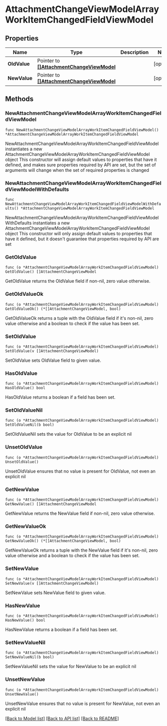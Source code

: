 # AttachmentChangeViewModelArrayWorkItemChangedFieldViewModel

## Properties

Name | Type | Description | Notes
------------ | ------------- | ------------- | -------------
**OldValue** | Pointer to [**[]AttachmentChangeViewModel**](AttachmentChangeViewModel.md) |  | [optional] 
**NewValue** | Pointer to [**[]AttachmentChangeViewModel**](AttachmentChangeViewModel.md) |  | [optional] 

## Methods

### NewAttachmentChangeViewModelArrayWorkItemChangedFieldViewModel

`func NewAttachmentChangeViewModelArrayWorkItemChangedFieldViewModel() *AttachmentChangeViewModelArrayWorkItemChangedFieldViewModel`

NewAttachmentChangeViewModelArrayWorkItemChangedFieldViewModel instantiates a new AttachmentChangeViewModelArrayWorkItemChangedFieldViewModel object
This constructor will assign default values to properties that have it defined,
and makes sure properties required by API are set, but the set of arguments
will change when the set of required properties is changed

### NewAttachmentChangeViewModelArrayWorkItemChangedFieldViewModelWithDefaults

`func NewAttachmentChangeViewModelArrayWorkItemChangedFieldViewModelWithDefaults() *AttachmentChangeViewModelArrayWorkItemChangedFieldViewModel`

NewAttachmentChangeViewModelArrayWorkItemChangedFieldViewModelWithDefaults instantiates a new AttachmentChangeViewModelArrayWorkItemChangedFieldViewModel object
This constructor will only assign default values to properties that have it defined,
but it doesn't guarantee that properties required by API are set

### GetOldValue

`func (o *AttachmentChangeViewModelArrayWorkItemChangedFieldViewModel) GetOldValue() []AttachmentChangeViewModel`

GetOldValue returns the OldValue field if non-nil, zero value otherwise.

### GetOldValueOk

`func (o *AttachmentChangeViewModelArrayWorkItemChangedFieldViewModel) GetOldValueOk() (*[]AttachmentChangeViewModel, bool)`

GetOldValueOk returns a tuple with the OldValue field if it's non-nil, zero value otherwise
and a boolean to check if the value has been set.

### SetOldValue

`func (o *AttachmentChangeViewModelArrayWorkItemChangedFieldViewModel) SetOldValue(v []AttachmentChangeViewModel)`

SetOldValue sets OldValue field to given value.

### HasOldValue

`func (o *AttachmentChangeViewModelArrayWorkItemChangedFieldViewModel) HasOldValue() bool`

HasOldValue returns a boolean if a field has been set.

### SetOldValueNil

`func (o *AttachmentChangeViewModelArrayWorkItemChangedFieldViewModel) SetOldValueNil(b bool)`

 SetOldValueNil sets the value for OldValue to be an explicit nil

### UnsetOldValue
`func (o *AttachmentChangeViewModelArrayWorkItemChangedFieldViewModel) UnsetOldValue()`

UnsetOldValue ensures that no value is present for OldValue, not even an explicit nil
### GetNewValue

`func (o *AttachmentChangeViewModelArrayWorkItemChangedFieldViewModel) GetNewValue() []AttachmentChangeViewModel`

GetNewValue returns the NewValue field if non-nil, zero value otherwise.

### GetNewValueOk

`func (o *AttachmentChangeViewModelArrayWorkItemChangedFieldViewModel) GetNewValueOk() (*[]AttachmentChangeViewModel, bool)`

GetNewValueOk returns a tuple with the NewValue field if it's non-nil, zero value otherwise
and a boolean to check if the value has been set.

### SetNewValue

`func (o *AttachmentChangeViewModelArrayWorkItemChangedFieldViewModel) SetNewValue(v []AttachmentChangeViewModel)`

SetNewValue sets NewValue field to given value.

### HasNewValue

`func (o *AttachmentChangeViewModelArrayWorkItemChangedFieldViewModel) HasNewValue() bool`

HasNewValue returns a boolean if a field has been set.

### SetNewValueNil

`func (o *AttachmentChangeViewModelArrayWorkItemChangedFieldViewModel) SetNewValueNil(b bool)`

 SetNewValueNil sets the value for NewValue to be an explicit nil

### UnsetNewValue
`func (o *AttachmentChangeViewModelArrayWorkItemChangedFieldViewModel) UnsetNewValue()`

UnsetNewValue ensures that no value is present for NewValue, not even an explicit nil

[[Back to Model list]](../README.md#documentation-for-models) [[Back to API list]](../README.md#documentation-for-api-endpoints) [[Back to README]](../README.md)


